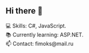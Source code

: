 ## Hi there 👋


<div>💻 Skills: C#, JavaScript.</div>
<div>📚 Currently learning: ASP.NET.</div>
<div>📫 Contact: fimoks@mail.ru</div>
